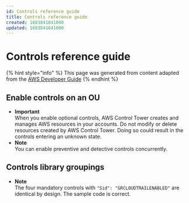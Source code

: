 ```yaml
---
id: Controls reference guide
title: Controls reference guide
created: 1683841041000
updated: 1683841041000
---
```

# Controls reference guide

{% hint style="info" %}
This page was generated from content adapted from the [AWS Developer Guide](https://github.com/awsdocs/aws-control-tower-guide.git)
{% endhint %}

## Enable controls on an OU

- **Important**  
When you enable optional controls, AWS Control Tower creates and manages AWS resources in your accounts\. Do not modify or delete resources created by AWS Control Tower\. Doing so could result in the controls entering an unknown state\.
- **Note**  
You can enable preventive and detective controls concurrently\.


## Controls library groupings

- **Note**  
The four mandatory controls with `"Sid": "GRCLOUDTRAILENABLED"` are identical by design\. The sample code is correct\.

